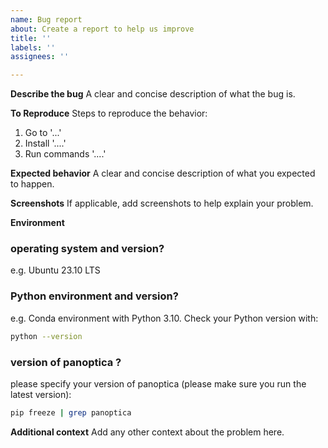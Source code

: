 ```yaml
---
name: Bug report
about: Create a report to help us improve
title: ''
labels: ''
assignees: ''

---
```


**Describe the bug**
A clear and concise description of what the bug is.

**To Reproduce**
Steps to reproduce the behavior:
1. Go to '...'
2. Install '....'
3. Run commands '....'

**Expected behavior**
A clear and concise description of what you expected to happen.

**Screenshots**
If applicable, add screenshots to help explain your problem.

**Environment**

### operating system and version?
e.g. Ubuntu 23.10 LTS

### Python environment and version?
e.g. Conda environment with Python 3.10. Check your Python version with:
```sh
python --version
```

### version of panoptica ?
please specify your version of panoptica (please make sure you run the latest version):
```sh
pip freeze | grep panoptica
```

**Additional context**
Add any other context about the problem here.
